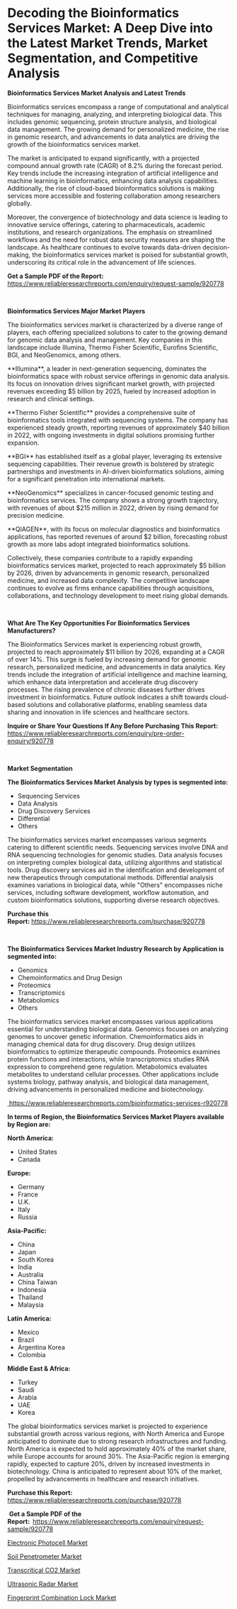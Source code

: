 <p><h1>Decoding the Bioinformatics Services Market: A Deep Dive into the Latest Market Trends, Market Segmentation, and Competitive Analysis</h1></p><p><strong>Bioinformatics Services Market Analysis and Latest Trends</strong></p>
<p><p>Bioinformatics services encompass a range of computational and analytical techniques for managing, analyzing, and interpreting biological data. This includes genomic sequencing, protein structure analysis, and biological data management. The growing demand for personalized medicine, the rise in genomic research, and advancements in data analytics are driving the growth of the bioinformatics services market.</p><p>The market is anticipated to expand significantly, with a projected compound annual growth rate (CAGR) of 8.2% during the forecast period. Key trends include the increasing integration of artificial intelligence and machine learning in bioinformatics, enhancing data analysis capabilities. Additionally, the rise of cloud-based bioinformatics solutions is making services more accessible and fostering collaboration among researchers globally.</p><p>Moreover, the convergence of biotechnology and data science is leading to innovative service offerings, catering to pharmaceuticals, academic institutions, and research organizations. The emphasis on streamlined workflows and the need for robust data security measures are shaping the landscape. As healthcare continues to evolve towards data-driven decision-making, the bioinformatics services market is poised for substantial growth, underscoring its critical role in the advancement of life sciences.</p></p>
<p><strong>Get a Sample PDF of the Report:&nbsp;</strong> <a href="https://www.reliableresearchreports.com/enquiry/request-sample/920778?utm_campaign=2771&utm_medium=2&utm_source=Github&utm_content=ia&utm_term=07032025&utm_id=bioinformatics-services">https://www.reliableresearchreports.com/enquiry/request-sample/920778</a></p>
<p>&nbsp;</p>
<p><strong>Bioinformatics Services Major Market Players</strong></p>
<p><p>The bioinformatics services market is characterized by a diverse range of players, each offering specialized solutions to cater to the growing demand for genomic data analysis and management. Key companies in this landscape include Illumina, Thermo Fisher Scientific, Eurofins Scientific, BGI, and NeoGenomics, among others.</p><p>**Illumina**, a leader in next-generation sequencing, dominates the bioinformatics space with robust service offerings in genomic data analysis. Its focus on innovation drives significant market growth, with projected revenues exceeding $5 billion by 2025, fueled by increased adoption in research and clinical settings.</p><p>**Thermo Fisher Scientific** provides a comprehensive suite of bioinformatics tools integrated with sequencing systems. The company has experienced steady growth, reporting revenues of approximately $40 billion in 2022, with ongoing investments in digital solutions promising further expansion.</p><p>**BGI** has established itself as a global player, leveraging its extensive sequencing capabilities. Their revenue growth is bolstered by strategic partnerships and investments in AI-driven bioinformatics solutions, aiming for a significant penetration into international markets.</p><p>**NeoGenomics** specializes in cancer-focused genomic testing and bioinformatics services. The company shows a strong growth trajectory, with revenues of about $215 million in 2022, driven by rising demand for precision medicine.</p><p>**QIAGEN**, with its focus on molecular diagnostics and bioinformatics applications, has reported revenues of around $2 billion, forecasting robust growth as more labs adopt integrated bioinformatics solutions.</p><p>Collectively, these companies contribute to a rapidly expanding bioinformatics services market, projected to reach approximately $5 billion by 2026, driven by advancements in genomic research, personalized medicine, and increased data complexity. The competitive landscape continues to evolve as firms enhance capabilities through acquisitions, collaborations, and technology development to meet rising global demands.</p></p>
<p>&nbsp;</p>
<p><strong>What Are The Key Opportunities For Bioinformatics Services Manufacturers?</strong></p>
<p><p>The Bioinformatics Services market is experiencing robust growth, projected to reach approximately $11 billion by 2026, expanding at a CAGR of over 14%. This surge is fueled by increasing demand for genomic research, personalized medicine, and advancements in data analytics. Key trends include the integration of artificial intelligence and machine learning, which enhance data interpretation and accelerate drug discovery processes. The rising prevalence of chronic diseases further drives investment in bioinformatics. Future outlook indicates a shift towards cloud-based solutions and collaborative platforms, enabling seamless data sharing and innovation in life sciences and healthcare sectors.</p></p>
<p><strong>Inquire or Share Your Questions If Any Before Purchasing This Report:</strong> <a href="https://www.reliableresearchreports.com/enquiry/pre-order-enquiry/920778?utm_campaign=2771&utm_medium=2&utm_source=Github&utm_content=ia&utm_term=07032025&utm_id=bioinformatics-services">https://www.reliableresearchreports.com/enquiry/pre-order-enquiry/920778</a></p>
<p>&nbsp;</p>
<p><strong>Market Segmentation</strong></p>
<p><strong>The Bioinformatics Services Market Analysis by types is segmented into:</strong></p>
<p><ul><li>Sequencing Services</li><li>Data Analysis</li><li>Drug Discovery Services</li><li>Differential</li><li>Others</li></ul></p>
<p><p>The bioinformatics services market encompasses various segments catering to different scientific needs. Sequencing services involve DNA and RNA sequencing technologies for genomic studies. Data analysis focuses on interpreting complex biological data, utilizing algorithms and statistical tools. Drug discovery services aid in the identification and development of new therapeutics through computational methods. Differential analysis examines variations in biological data, while "Others" encompasses niche services, including software development, workflow automation, and custom bioinformatics solutions, supporting diverse research objectives.</p></p>
<p><strong>Purchase this Report:&nbsp;</strong><a href="https://www.reliableresearchreports.com/purchase/920778?utm_campaign=2771&utm_medium=2&utm_source=Github&utm_content=ia&utm_term=07032025&utm_id=bioinformatics-services">https://www.reliableresearchreports.com/purchase/920778</a></p>
<p>&nbsp;</p>
<p><strong>The Bioinformatics Services Market Industry Research by Application is segmented into:</strong></p>
<p><ul><li>Genomics</li><li>Chemoinformatics and Drug Design</li><li>Proteomics</li><li>Transcriptomics</li><li>Metabolomics</li><li>Others</li></ul></p>
<p><p>The bioinformatics services market encompasses various applications essential for understanding biological data. Genomics focuses on analyzing genomes to uncover genetic information. Chemoinformatics aids in managing chemical data for drug discovery. Drug design utilizes bioinformatics to optimize therapeutic compounds. Proteomics examines protein functions and interactions, while transcriptomics studies RNA expression to comprehend gene regulation. Metabolomics evaluates metabolites to understand cellular processes. Other applications include systems biology, pathway analysis, and biological data management, driving advancements in personalized medicine and biotechnology.</p></p>
<p><a href="https://www.reliableresearchreports.com/bioinformatics-services-r920778?utm_campaign=2771&utm_medium=2&utm_source=Github&utm_content=ia&utm_term=07032025&utm_id=bioinformatics-services">&nbsp;https://www.reliableresearchreports.com/bioinformatics-services-r920778</a></p>
<p><strong>In terms of Region, the Bioinformatics Services Market Players available by Region are:</strong></p>
<p>
    <p> <strong> North America: </strong>
        <ul>
            <li>United States</li>
            <li>Canada</li>
        </ul>
        </p> 
    <p> <strong> Europe: </strong>
        <ul>
            <li>Germany</li>
            <li>France</li>
            <li>U.K.</li>
            <li>Italy</li>
            <li>Russia</li>
        </ul>
        </p> 
    <p> <strong> Asia-Pacific: </strong>
        <ul>
            <li>China</li>
            <li>Japan</li>
            <li>South Korea</li>
            <li>India</li>
            <li>Australia</li>
            <li>China Taiwan</li>
            <li>Indonesia</li>
            <li>Thailand</li>
            <li>Malaysia</li>
        </ul>
        </p> 
    <p> <strong> Latin America: </strong>
        <ul>
            <li>Mexico</li>
            <li>Brazil</li>
            <li>Argentina Korea</li>
            <li>Colombia</li>
        </ul>
        </p> 
    <p> <strong> Middle East & Africa: </strong>
        <ul>
            <li>Turkey</li>
            <li>Saudi</li>
            <li>Arabia</li>
            <li>UAE</li>
            <li>Korea</li>
        </ul>
    </p>
    </p>
<p><p>The global bioinformatics services market is projected to experience substantial growth across various regions, with North America and Europe anticipated to dominate due to strong research infrastructures and funding. North America is expected to hold approximately 40% of the market share, while Europe accounts for around 30%. The Asia-Pacific region is emerging rapidly, expected to capture 20%, driven by increased investments in biotechnology. China is anticipated to represent about 10% of the market, propelled by advancements in healthcare and research initiatives.</p></p>
<p><strong>Purchase this Report: </strong><a href="https://www.reliableresearchreports.com/purchase/920778?utm_campaign=2771&utm_medium=2&utm_source=Github&utm_content=ia&utm_term=07032025&utm_id=bioinformatics-services">https://www.reliableresearchreports.com/purchase/920778</a></p>
<p>&nbsp;<strong>Get a Sample PDF of the Report:&nbsp;&nbsp;</strong><a href="https://www.reliableresearchreports.com/enquiry/request-sample/920778?utm_campaign=2771&utm_medium=2&utm_source=Github&utm_content=ia&utm_term=07032025&utm_id=bioinformatics-services">https://www.reliableresearchreports.com/enquiry/request-sample/920778</a></p>
<p><strong></strong></p>
<p><p><a href="https://www.linkedin.com/pulse/acomprehensive-analysis-onthe-sizedynamicsand-expected-h6rac?utm_campaign=2771&utm_medium=2&utm_source=Github&utm_content=ia&utm_term=07032025&utm_id=bioinformatics-services">Electronic Photocell Market</a></p><p><a href="https://www.linkedin.com/pulse/how-soil-penetrometer-market-expectd-grow-43-cagr-upcoming-years-cvtce?utm_campaign=2771&utm_medium=2&utm_source=Github&utm_content=ia&utm_term=07032025&utm_id=bioinformatics-services">Soil Penetrometer Market</a></p><p><a href="https://github.com/abuugjetaj/Market-Research-Report-List-1/blob/main/transcritical-co2-market.md?utm_campaign=2771&utm_medium=2&utm_source=Github&utm_content=ia&utm_term=07032025&utm_id=bioinformatics-services">Transcritical CO2 Market</a></p><p><a href="https://www.linkedin.com/pulse/projected-revenue-market-growth-ultrasonic-radar-127-cagr-2025-a5i9e?utm_campaign=2771&utm_medium=2&utm_source=Github&utm_content=ia&utm_term=07032025&utm_id=bioinformatics-services">Ultrasonic Radar Market</a></p><p><a href="https://www.linkedin.com/pulse/fingerprint-combination-lock-market-outlook-65-cagr-forecast-qbqoe?utm_campaign=2771&utm_medium=2&utm_source=Github&utm_content=ia&utm_term=07032025&utm_id=bioinformatics-services">Fingerprint Combination Lock Market</a></p></p>